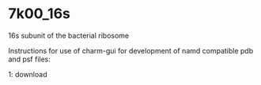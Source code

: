 # 7k00_16s
16s subunit of the bacterial ribosome

 Instructions for use of charm-gui for development of namd compatible pdb and psf files:

 1: download 
